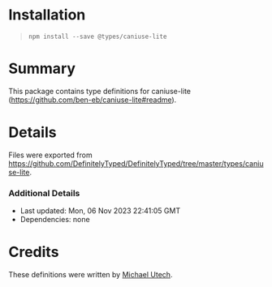 # Installation
> `npm install --save @types/caniuse-lite`

# Summary
This package contains type definitions for caniuse-lite (https://github.com/ben-eb/caniuse-lite#readme).

# Details
Files were exported from https://github.com/DefinitelyTyped/DefinitelyTyped/tree/master/types/caniuse-lite.

### Additional Details
 * Last updated: Mon, 06 Nov 2023 22:41:05 GMT
 * Dependencies: none

# Credits
These definitions were written by [Michael Utech](https://github.com/mutech).

